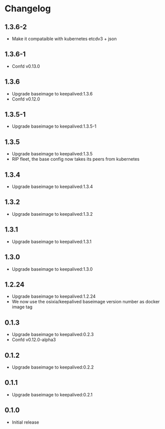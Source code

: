 # Changelog

## 1.3.6-2
  - Make it compataible with kubernetes etcdv3 + json

## 1.3.6-1
  - Confd v0.13.0

## 1.3.6
  - Upgrade baseimage to keepalived:1.3.6
  - Confd v0.12.0

## 1.3.5-1
  - Upgrade baseimage to keepalived:1.3.5-1

## 1.3.5
  - Upgrade baseimage to keepalived:1.3.5
  - RIP fleet, the base config now takes its peers from kubernetes

## 1.3.4
  - Upgrade baseimage to keepalived:1.3.4

## 1.3.2
  - Upgrade baseimage to keepalived:1.3.2

## 1.3.1
  - Upgrade baseimage to keepalived:1.3.1

## 1.3.0
  - Upgrade baseimage to keepalived:1.3.0

## 1.2.24
  - Upgrade baseimage to keepalived:1.2.24
  - We now use the osixia/keepalived baseimage version number as docker image tag

## 0.1.3
  - Upgrade baseimage to keepalived:0.2.3
  - Confd v0.12.0-alpha3

## 0.1.2
  - Upgrade baseimage to keepalived:0.2.2

## 0.1.1
  - Upgrade baseimage to keepalived:0.2.1

## 0.1.0
  - Initial release
